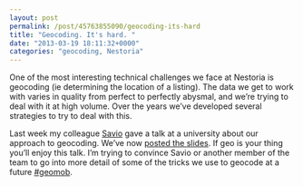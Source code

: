 ```yaml
---
layout: post
permalink: /post/45763855090/geocoding-its-hard
title: "Geocoding. It's hard. "
date: "2013-03-19 18:11:32+0000"
categories: "geocoding, Nestoria"
---
```

One of the most interesting technical challenges we face at Nestoria is geocoding (ie determining the location of a listing). The data we get to work with varies in quality from perfect to perfectly abysmal, and we&rsquo;re trying to deal with it at high volume. Over the years we&rsquo;ve developed several strategies to try to deal with this. 


Last week my colleague <a href="http://www.saviodimatteo.it">Savio</a> gave a talk at a university about our approach to geocoding. We&rsquo;ve now <a href="http://www.lokku.com/nestoria-geo-system">posted the slides</a>. If geo is your thing you&rsquo;ll enjoy this talk. I&rsquo;m trying to convince Savio or another member of the team to go into more detail of some of the tricks we use to geocode at a future <a href="http://geomobldn.org/">#geomob</a>. 
